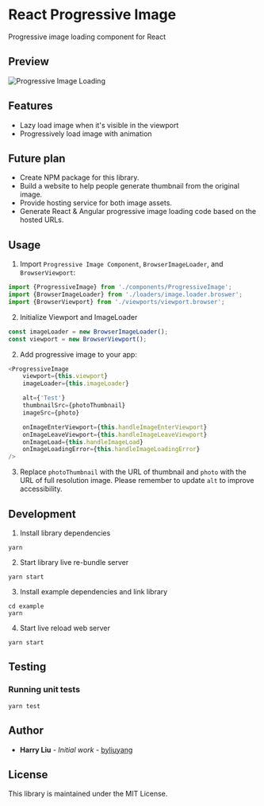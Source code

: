 # React Progressive Image
Progressive image loading component for React

## Preview
![Progressive Image Loading](screenshots/1.gif)

## Features
- Lazy load image when it's visible in the viewport
- Progressively load image with animation

## Future plan
- Create NPM package for this library.
- Build a website to help people generate thumbnail from the original image.
- Provide hosting service for both image assets.
- Generate React & Angular progressive image loading code based on the hosted URLs.

## Usage

1) Import `Progressive Image Component`, `BrowserImageLoader`, and `BrowserViewport`:

```typescript
import {ProgressiveImage} from './components/ProgressiveImage';
import {BrowserImageLoader} from './loaders/image.loader.broswer';
import {BrowserViewport} from './viewports/viewport.browser';
```

2) Initialize Viewport and ImageLoader

```typescript
const imageLoader = new BrowserImageLoader();
const viewport = new BrowserViewport();
```

2) Add progressive image to your app:

```typescript
<ProgressiveImage
    viewport={this.viewport}
    imageLoader={this.imageLoader}

    alt={'Test'}
    thumbnailSrc={photoThumbnail}
    imageSrc={photo}

    onImageEnterViewport={this.handleImageEnterViewport}
    onImageLeaveViewport={this.handleImageLeaveViewport}
    onImageLoad={this.handleImageLoad}
    onImageLoadingError={this.handleImageLoadingError}
/>
```

3) Replace `photoThumbnail` with the URL of thumbnail and `photo` with the URL of full resolution image. 
Please remember to update `alt` to improve accessibility.

## Development
1) Install library dependencies

```
yarn
```

2) Start library live re-bundle server
```
yarn start
```

3) Install example dependencies and link library

```
cd example
yarn
```

4) Start live reload web server
```
yarn start
```

## Testing
### Running unit tests
```
yarn test
```

## Author
- **Harry Liu** - *Initial work* - [byliuyang](https://github.com/byliuyang)

## License
This library is maintained under the MIT License.
